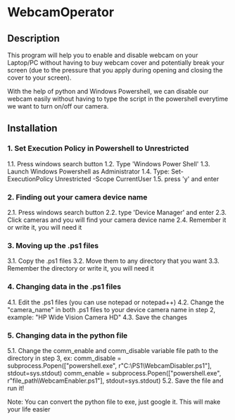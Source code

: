 # WebcamOperator

## Description
This program will help you to enable and disable webcam on your Laptop/PC without having to buy webcam cover and potentially break your screen (due to the pressure that you apply during opening and closing the cover to your screen).

With the help of python and Windows Powershell, we can disable our webcam easily without having to type the script in the powershell everytime we want to turn on/off our camera.

## Installation
### 1. Set Execution Policy in Powershell to Unrestricted
1.1. Press windows search button
1.2. Type 'Windows Power Shell'
1.3. Launch Windows Powershell as Administrator
1.4. Type: Set-ExecutionPolicy Unrestricted -Scope CurrentUser
1.5. press 'y' and enter

### 2. Finding out your camera device name
2.1. Press windows search button
2.2. type 'Device Manager' and enter
2.3. Click cameras and you will find your camera device name
2.4. Remember it or write it, you will need it

### 3. Moving up the .ps1 files
3.1. Copy the .ps1 files
3.2. Move them to any directory that you want
3.3. Remember the directory or write it, you will need it

### 4. Changing data in the .ps1 files
4.1. Edit the .ps1 files (you can use notepad or notepad++)
4.2. Change the "camera_name" in both .ps1 files to your device camera name in step 2, example: "HP Wide Vision Camera HD"
4.3. Save the changes

### 5. Changing data in the python file
5.1. Change the comm_enable and comm_disable variable file path to the directory in step 3, 
     ex:  comm_disable = subprocess.Popen(["powershell.exe", r"C:\PS1\WebcamDisabler.ps1"], stdout=sys.stdout)
          comm_enable = subprocess.Popen(["powershell.exe", r"file_path\WebcamEnabler.ps1"], stdout=sys.stdout)
5.2. Save the file and run it!

Note: You can convert the python file to exe, just google it. This will make your life easier
